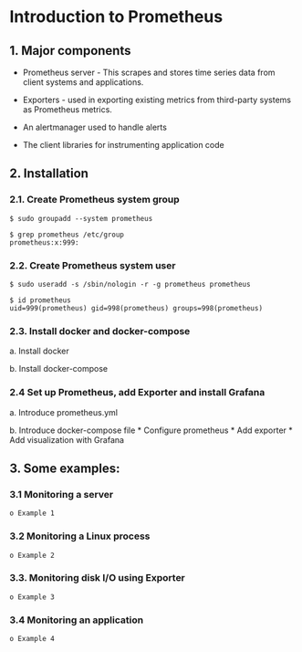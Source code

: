 # Introduction to Prometheus

## 1. Major components

* Prometheus server - This scrapes and stores time series data from client systems and applications.

* Exporters - used in exporting existing metrics from third-party systems as Prometheus metrics.

* An alertmanager used to handle alerts

* The client libraries for instrumenting application code

## 2. Installation

### 2.1. Create Prometheus system group
    $ sudo groupadd --system prometheus

    $ grep prometheus /etc/group
    prometheus:x:999:
 
### 2.2. Create Prometheus system user
    $ sudo useradd -s /sbin/nologin -r -g prometheus prometheus

    $ id prometheus
    uid=999(prometheus) gid=998(prometheus) groups=998(prometheus)
 
### 2.3. Install docker and docker-compose
  a. Install docker

  b. Install docker-compose

### 2.4 Set up Prometheus, add Exporter and install Grafana
  a. Introduce prometheus.yml

  b. Introduce docker-compose file
      * Configure prometheus
      * Add exporter
      * Add visualization with Grafana

## 3. Some examples:

### 3.1 Monitoring a server
    o Example 1

### 3.2 Monitoring a Linux process
    o Example 2

### 3.3. Monitoring disk I/O using Exporter
    o Example 3

### 3.4 Monitoring an application
    o Example 4


      
